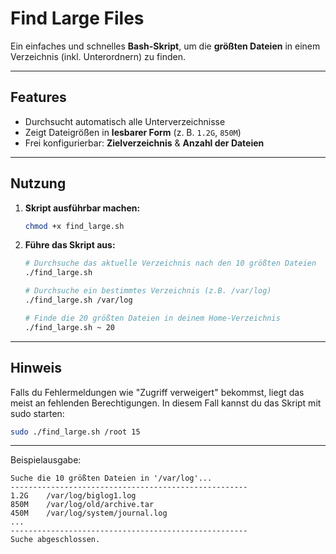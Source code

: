 # Find Large Files

Ein einfaches und schnelles **Bash-Skript**, um die **größten Dateien** in einem Verzeichnis (inkl. Unterordnern) zu finden.

---

## Features

-  Durchsucht automatisch alle Unterverzeichnisse  
-  Zeigt Dateigrößen in **lesbarer Form** (z. B. `1.2G`, `850M`)  
-  Frei konfigurierbar: **Zielverzeichnis** & **Anzahl der Dateien**

---

## Nutzung
1. **Skript ausführbar machen:**
   ```bash
   chmod +x find_large.sh
   ```

2.  **Führe das Skript aus:**
    ```bash
    # Durchsuche das aktuelle Verzeichnis nach den 10 größten Dateien
    ./find_large.sh

    # Durchsuche ein bestimmtes Verzeichnis (z.B. /var/log)
    ./find_large.sh /var/log

    # Finde die 20 größten Dateien in deinem Home-Verzeichnis
    ./find_large.sh ~ 20
    ```

---

## Hinweis

Falls du Fehlermeldungen wie "Zugriff verweigert" bekommst, liegt das meist an fehlenden Berechtigungen.
In diesem Fall kannst du das Skript mit sudo starten:
```bash
sudo ./find_large.sh /root 15
```

---

Beispielausgabe:
```
Suche die 10 größten Dateien in '/var/log'...
-----------------------------------------------------
1.2G    /var/log/biglog1.log
850M    /var/log/old/archive.tar
450M    /var/log/system/journal.log
...
-----------------------------------------------------
Suche abgeschlossen.
```
